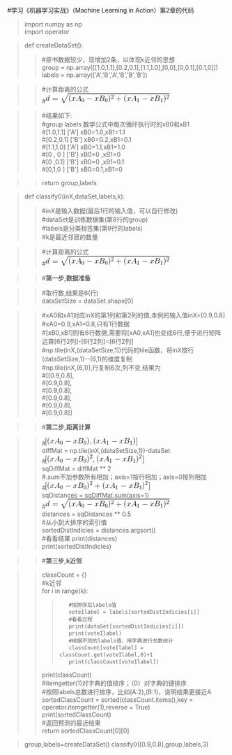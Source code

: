 #学习《机器学习实战》（Machine Learning in Action）第2章的代码  

>import numpy as np  
>import operator  

>def createDataSet():  
>>    #原书数据较少，现增加2条，以体现k近邻的思想  
>>    group = np.array([[1.0,1.1],[0.2,0.1],[1.1,1.0],[0,0],[0,0.1],[0.1,0]])  
>>    labels = np.array(['A','B','A','B','B','B'])  

>>    #计算距离的公式  
>>    #![image](https://github.com/MrkWithGuo/My-Road-To-ML/blob/master/knn/images/Exercise01_02.gif) 

>>    #结果如下:  
>>    #group  labels  数学公式中每次循环执行时的xB0和xB1  
>>    #[1.0,1.1]  ['A']   xB0=1.0,xB1=1.1  
>>    #[0.2,0.1]  ['B']   xB0=0.2,xB1=0.1  
>>    #[1.1,1.0]  ['A']   xB0=1.1,xB1=1.0  
>>    #[0 , 0  ]  ['B']   xB0=0  ,xB1=0  
>>    #[0  ,0.1]  ['B']   xB0=0  ,xB1=0.1  
>>    #[0,1,0  ]  ['B']   xB0=0.1,xB1=0  

>>    return group,labels  

>def classify0(inX,dataSet,labels,k):  
>>    #inX是输入数据(最后1行的输入值，可以自行修改)  
>>    #dataSet是训练数据集(第8行的group)  
>>    #labels是分类标签集(第9行的labels)  
>>    #k是最近邻居的数量  

>>    #计算距离的公式  
>>    #![image](https://github.com/MrkWithGuo/My-Road-To-ML/blob/master/knn/images/Exercise01_02.gif)  

>>    #**第一步,数据准备**  

>>    #取行数,结果是6(行)  
>>    dataSetSize = dataSet.shape[0]  
 
>>    #xA0和xA1对应inX的第1列和第2列的值,本例的输入值inX=[0.9,0.8]  
>>    #xA0=0.9,xA1=0.8,只有1行数据  
>>    #[xB0,xB1]则有6行数据,需要将[xA0,xA1]也变成6行,便于进行矩阵运算[6行2列]-[6行2列]=[6行2列]  
>>    #np.tile(inX,(dataSetSize,1))代码的tile函数，将inX按行(dataSetSize,1)--(6,1)的维度复制  
>>    #np.tile(inX,(6,1)),行复制6次,列不变,结果为  
>>    #[[0.9,0.8],  
>>    #[0.9,0.8],  
>>    #[0.9,0.8],  
>>    #[0.9,0.8],  
>>    #[0.9,0.8],  
>>    #[0.9,0.8]]  

>>    #**第二步,距离计算**  

>>    #![image](https://github.com/MrkWithGuo/My-Road-To-ML/blob/master/knn/images/Exercise01_01.gif)  
>>    diffMat = np.tile(inX,(dataSetSize,1))-dataSet  
>>    #![image](https://github.com/MrkWithGuo/My-Road-To-ML/blob/master/knn/images/Exercise01_03.gif)  
>>    sqDiffMat = diffMat ** 2  
>>    #.sum不加参数所有相加；axis=1按行相加；axis=0按列相加  
>>    #![image](https://github.com/MrkWithGuo/My-Road-To-ML/blob/master/knn/images/Exercise01_04.gif)  
>>    sqDistances = sqDiffMat.sum(axis=1)  
>>    #![image](https://github.com/MrkWithGuo/My-Road-To-ML/blob/master/knn/images/Exercise01_02.gif)  
>>    distances = sqDistances ** 0.5  
>>    #从小到大排序的索引值  
>>    sortedDistIndicies = distances.argsort()  
>>    #看看结果
>>    print(distances)  
>>    print(sortedDistIndicies)  

>>    #**第三步,k近邻**  

>>    classCount = {}  
>>    #k近邻  
>>    for i in range(k):  
>>>        #按排序后labels值  
>>>        voteIlabel = labels[sortedDistIndicies[i]]  
>>>        #看看过程
>>>        print(dataSet[sortedDistIndicies[i]])  
>>>        print(voteIlabel)  
>>>        #根据不同的labels值，用字典进行总数统计  
>>>        classCount[voteIlabel] = classCount.get(voteIlabel,0)+1  
>>>        print(classCount[voteIlabel])  
>>    print(classCount)  
>>    #itemgetter(1)对字典的值排序；（0）对字典的键排序  
>>    #按照labels总数进行排序，比如(A:2),(B:1)，说明结果更接近A  
>>    sortedClassCount = sorted(classCount.items(),key = operator.itemgetter(1),reverse = True)  
>>    print(sortedClassCount)  
>>    #返回预测的最近结果  
>>    return sortedClassCount[0][0]  

>group,labels=createDataSet()
>classify0([0.9,0.8],group,labels,3)
